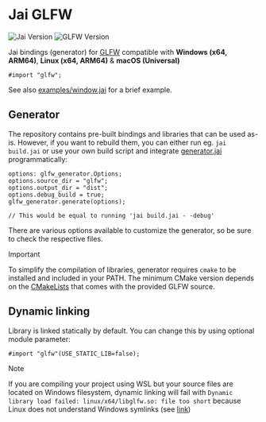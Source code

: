 # Jai GLFW

![Jai Version](https://img.shields.io/badge/Jai-0.2.016-blue)
![GLFW Version](https://img.shields.io/badge/GLFW-3.4.0-blue)

Jai bindings (generator) for [GLFW](https://github.com/glfw/glfw) compatible with **Windows (x64, ARM64)**, **Linux (x64, ARM64)** & **macOS (Universal)**

```jai
#import "glfw";
```

See also [examples/window.jai](./examples/window.jai) for a brief example.

## Generator

The repository contains pre-built bindings and libraries that can be used as-is. However, if you want to rebuild them, you can either run eg. `jai build.jai` or use your own build script and integrate [generator.jai](./generator.jai) programmatically:

```jai
options: glfw_generator.Options;
options.source_dir = "glfw";
options.output_dir = "dist";
options.debug_build = true;
glfw_generator.generate(options);

// This would be equal to running 'jai build.jai - -debug'
```

There are various options available to customize the generator, so be sure to check the respective files.

> [!IMPORTANT]
> To simplify the compilation of libraries, generator requires `cmake` to be installed and included in your PATH. The minimum CMake version depends on the [CMakeLists](https://github.com/glfw/glfw/blob/master/CMakeLists.txt) that comes with the provided GLFW source.

## Dynamic linking

Library is linked statically by default. You can change this by using optional module parameter:

```jai
#import "glfw"(USE_STATIC_LIB=false);
```

> [!NOTE]
> If you are compiling your project using WSL but your source files are located on Windows filesystem, dynamic linking will fail with `Dynamic library load failed: linux/x64/libglfw.so: file too short` because Linux does not understand Windows symlinks (see [link](https://stackoverflow.com/questions/56504821/sharing-git-repo-symlinks-between-windows-and-wsl))

